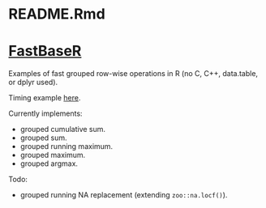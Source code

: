 README.Rmd
================

[FastBaseR](https://github.com/WinVector/FastBaseR)
===================================================

Examples of fast grouped row-wise operations in R (no C, C++, data.table, or dplyr used).

Timing example [here](https://github.com/WinVector/Examples/blob/master/grouped_ops/grouped_sum_timing.md).

Currently implements:

-   grouped cumulative sum.
-   grouped sum.
-   grouped running maximum.
-   grouped maximum.
-   grouped argmax.

Todo:

-   grouped running NA replacement (extending `zoo::na.locf()`).
